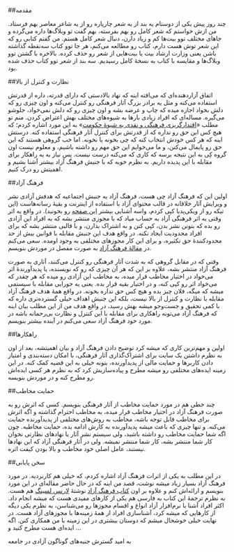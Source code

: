 <!-- 
.. title: فرهنگ آزاد و مقابله با نظارت و کنترل از بالا
.. slug: free-culture-1
.. date: 2016-04-19 19:01:13 UTC
.. tags: آزادی, سانسور, فرهنگ آزاد, نظارت
.. category: 
.. link: 
.. description: 
.. type: text
-->

##مقدمه

چند روز پیش یکی از دوستام یه بند از یه شعر چارپاره رو از یه شاعر معاصر بهم فرستاد. من ازش خواستم که شعر کامل رو بهم بفرسته، بهم گفت تو وبلاگ‌ها داره می‌گرده و جاهای مختلف توو بیت‌ها کم و زیاد دارن، دنبال شعر کامل هستم. من گفتم کتابی رو که این شعر توش هست دارم، کتاب رو مطالعه می‌کنم، هر جا توو کتاب سه‌نقطه گذاشته باشن یعنی وزارت ارشاد بیت یا بیت‌هایی از شعر رو حذف کرده. بالاخره با گشتن توو وبلاگ‌ها و مقایسه با کتاب به نسخهٔ کامل رسیدیم. سه بند از شعر توو کتاب حذف شده بود.

##نظارت و کنترل از بالا

اتفاق آزاردهنده‌ای که می‌افته اینه که نهاد بالادستی که دارای قدرته، داره از قدرتش استفاده می‌کنه و مثل یه برادر بزرگ آثار فرهنگی رو کنترل می‌کنه و اون چیزی رو که دلش بخواد اجازه میده که چاپ و عرضه بشه و اون چیزی رو که دلش نمی‌خواد، جلوشو می‌گیره. مساله‌ای که افراد زیادی بارها به شیوه‌های مختلف بهش اعتراض کردن. منم تو مطلب «[اقتدارگریزی فرهنگی و نقدی به شیوهٔ حکومت](https://saeedalijani.github.io/posts/anarchism-1.html)» به این مورد اشاره کردم؛ که هیچ کس این حق رو نداره که از قدرتش برای کنترل آثار فرهنگی استفاده کنه. درستش اینه که هر کس خودش انتخاب کنه که چی بخونه یا نخونه. اما خب گروهی هستند که این حق رو پایمال می‌کنن، و ما می‌خوایم این حق مهم رو داشته باشیم، و معلوم نیست اون گروه کِی به این نتیجه برسه که کاری که می‌کنه درست نیست. پس نیاز به یه راهکار برای مقابله با این پدیده داریم. به نظرم خوبه که با جنیش فرهنگ آزاد بیشتر آشنا بشیم و اهمیتش رو درک کنیم.

##فرهنگ آزاد

اولین این که فرهنگ آزاد چی هست، فرهنگ آزاد یه جنبش اجتماعیه که هدفش آزادی نشر و ویرایش آثار خلاقانه در قالب محتوای آزاد با استفاده از اینترنت و بقیهٔ رسانه‌هاست (این تیکه رو از ویکی‌پدیا کپی کردم، واسه آشنایی بیشتر [این صفحه](https://fa.wikipedia.org/wiki/%D8%AC%D9%86%D8%A8%D8%B4_%D9%81%D8%B1%D9%87%D9%86%DA%AF_%D8%A2%D8%B2%D8%A7%D8%AF) رو بخونید). در واقع یه اثر وقتی یه اثر فرهنگی آزاد به حساب میاد که با مجوزی منتشر بشه که به افراد این آزادی رو بده که بتونن نشر بدن، کپی کنن و به اشتراک بذارن، و با قالبی منتشر بشه که برای افراد محدودیت ایجاد نکنه. در واقع هدف این جنبش مقابله با قوانین بیش از حد محدودکنندهٔ حق تکثیره، و برای این کار مجوزهای مختلفی به وجود اومده. سعی می‌کنم در [مقالهٔ فرهنگ آزاد](https://wiki.lfkf.org/%D9%81%D8%B1%D9%87%D9%86%DA%AF_%D8%A2%D8%B2%D8%A7%D8%AF) به صورت مفصل در موردش بنویسم.

وقتی که در مقابل گروهی که به شدت آثار فرهنگی رو کنترل می‌کنند، آثاری به صورت فرهنگ آزاد منتشر بشه، علاوه بر این که هر آن چیزی که رو که نویسنده، یا پدیدآورندهٔ اثر می‌خواد در اختیار مخاطب قرار میده، به مخاطب این آزادی رو میده که هر چقدر که می‌خواد اثر رو کپی کنه، و در اختیار بقیه قرار بده. یعنی یه جورایی مقابله با سیستمی میشه که میگه، فلان چیز بده و هیچ کس حق نداره بخونه.
در واقع همهٔ هدف فرهنگ آزاد مقابله با نظارت و کنترل از بالا نیست، بلکه این جنبش اهداف خیلی گسترده‌تری داره که با کمی تحقیق و جست‌وجو میشه بهش رسید، در واقع هدف من از این مطلب بیان اینه که فرهنگ آزاد می‌تونه راهکاری برای مقابله با این کنترل و نظارت بی‌رحمانه باشه در مورد خود فرهنگ آزاد سعی می‌کنم در آینده بیشتر بنویسم.

##راهکارها

اولین و مهم‌ترین کاری که میشه کرد توضیح دادن فرهنگ آزاد و بیان اهمیتشه، بعد از اون به نظرم داشتن یک سایت برای اشتراک‌‌گذاری آثار فرهنگی، با امکان دسته‌بندی و امتیاز دادن کاربرها و حمایت مالی از پدیدآورنده، بتونه خیلی به این قضیه کمک کنه. در این زمینه ایده‌های مختلفی رو میشه مطرح و پیاده‌سازیش کرد که به نظرم هر کسی ایده‌اش رو مطرح کنه و در موردش بنویسه.


##حمایت مخاطب

چند خطی هم در مورد حمایت مخاطب از آثار فرهنگی بنویسم. کسی که اثرش رو به صورت فرهنگ آزاد در اختیار مخاطب قرار میده، به مخاطب احترام گذاشته و اگه اثرش برای مخاطب قابل توجه باشه، مخاطب به روش‌های مختلفی از پدیدآورنده حمایت می‌کنه. و تنها چیزی که باعث میشه پدیدآورنده به کارش ادامه بده، حمایت مخاطبه. چون اگه شما حمایت مخاطب رو داشته باشید، ولی سیستم نشر آثار یا نهادهای نظارتی نخوان کار شما منتشر بشه، کار شما منتشر نمیشه. ولی در آثار فرهنگی آزاد که این نهادها نیستند، عامل اصلی خود مخاطب و بالا بودن کیفت اثره.

##سخن پایانی

در این مطلب به یکی از اثرات فرهنگ آزاد اشاره کردم، که خیلی هم کاربردیه. در مورد فرهنگ آزاد بسیار زیاد میشه نوشت، قصد من اینه که در حال حاضر مقاله‌ای در این مورد بنویسم و ارائه‌اش کنم و علاوه بر اون [کتاب فرهنگ آزاد](https://fa.wikipedia.org/wiki/%D9%81%D8%B1%D9%87%D9%86%DA%AF_%D8%A2%D8%B2%D8%A7%D8%AF_%28%DA%A9%D8%AA%D8%A7%D8%A8%29) نوشتهٔ [لارنس لسینگ](https://fa.wikipedia.org/wiki/%D9%84%D8%A7%D8%B1%D9%86%D8%B3_%D9%84%D8%B3%DB%8C%DA%AF) هم هست. به نظرم ترجمهٔ این کتاب به فارسی هم یکی از کارهای مفیدی هست که میشه انجام داد. اکثر افراد آشنا با نرم‌افزار آزاد انواع و اقسام مجوزها رو می‌شناسن، به نظرم یکی دیگه از کارهایی که میشه کرد، آشناسازی افراد از همهٔ زمینه‌ها با مجوزهای آزاد هست. در نهایت خیلی خوشحال میشم که دوستان بیشتری در این زمینه با من همکاری کنن. اگه ایده‌ای هست مطرح کنید و ...

به امید گسترش جنبه‌های گوناگون آزادی در جامعه
